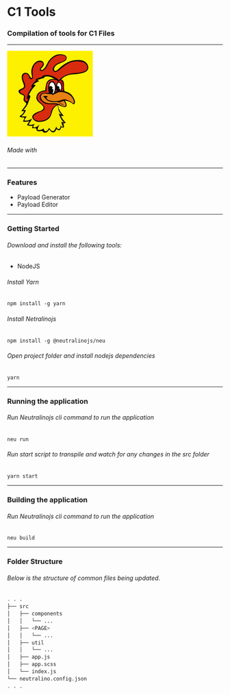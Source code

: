 # C1 Tools

### Compilation of tools for C1 Files

------------

![](https://raw.githubusercontent.com/uinjei/c1-tools/main/resources/icons/appIcon.png)

###### Made with

------------

### Features

- Payload Generator
- Payload Editor

------------

### Getting Started

###### Download and install the following tools:

- NodeJS

###### Install Yarn

`npm install -g yarn`

###### Install Netralinojs

`npm install -g @neutralinojs/neu`

###### Open project folder and install nodejs dependencies

`yarn`

------------

### Running the application

###### Run Neutralinojs cli command to run the application

`neu run`

###### Run start script to transpile and watch for any changes in the src folder

`yarn start`

------------

### Building the application

######  Run Neutralinojs cli command to run the application

`neu build`

------------
### Folder Structure

###### Below is the structure of common files being updated.

```bash
. . .
├── src
│   ├── components
│   │   └── ...
│   ├── <PAGE>
│   │   └── ...
│   ├── util
│   │   └── ...
│   ├── app.js
│   ├── app.scss
│   └── index.js
└── neutralino.config.json
. . .
```
